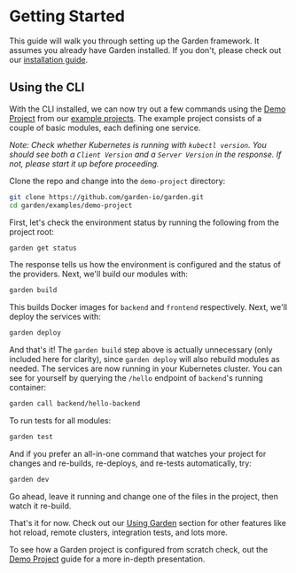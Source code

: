 # Getting Started

This guide will walk you through setting up the Garden framework. It assumes you already have Garden installed. If you don't, please check out our [installation guide](./installation.md).

## Using the CLI

With the CLI installed, we can now try out a few commands using the [Demo Project](../examples/demo-project.md) from our [example projects](../examples/README.md). The example project consists of a couple of basic modules, each defining one service.

_Note: Check whether Kubernetes is running with `kubectl version`. You should see both a `Client Version` and a `Server Version` in the response. If not, please start it up before proceeding._

Clone the repo and change into the `demo-project`  directory:

```sh
git clone https://github.com/garden-io/garden.git
cd garden/examples/demo-project
```

First, let's check the environment status by running the following from the project root:

```sh
garden get status
```

The response tells us how the environment is configured and the status of the providers. Next, we'll build our modules with:

```sh
garden build
```

This builds Docker images for `backend` and `frontend` respectively. Next, we'll deploy the services with:

```sh
garden deploy
```

And that's it! The `garden build` step above is actually unnecessary (only included here for clarity), since `garden deploy` will also rebuild modules as needed. The services are now running in your Kubernetes cluster. You can see for yourself by querying the `/hello` endpoint of `backend`'s running container:

```sh
garden call backend/hello-backend
```

To run tests for all modules:

```sh
garden test
```

And if you prefer an all-in-one command that watches your project for changes and re-builds, re-deploys, and re-tests automatically, try:

```sh
garden dev
```

Go ahead, leave it running and change one of the files in the project, then watch it re-build.

That's it for now. Check out our [Using Garden](../using-garden/README.md) section for other features like hot reload, remote clusters, integration tests, and lots more.

To see how a Garden project is configured from scratch check, out the [Demo Project](../examples/demo-project.md) guide for a more in-depth presentation.
